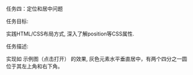 任务四：定位和居中问题

任务目标:

实践HTML/CSS布局方式,
深入了解position等CSS属性.

任务描述:

实现如 示例图（点击打开） 的效果,
灰色元素水平垂直居中，有两个四分之一圆位于其左上角和右下角。
